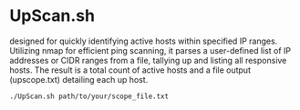 # UpScan.sh

designed for quickly identifying active hosts within specified IP ranges. Utilizing nmap for efficient ping scanning, it parses a user-defined list of IP addresses or CIDR ranges from a file, tallying up and listing all responsive hosts. The result is a total count of active hosts and a file output (upscope.txt) detailing each up host.

`./UpScan.sh path/to/your/scope_file.txt`
